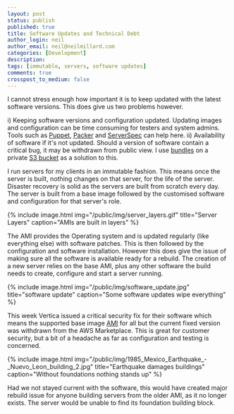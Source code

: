 ```yaml
---
layout: post
status: publish
published: true
title: Software Updates and Technical Debt
author_login: neil
author_email: neil@neilmillard.com
categories: [Development]
description:
tags: [immutable, servers, software updates]
comments: true
crosspost_to_medium: false
---
```

I cannot stress enough how important it is to keep updated with the latest software versions. This does give us two problems however.

 i) Keeping software versions and configuration updated.
   Updating images and configuration can be time consuming for testers and system admins. Tools such as [Puppet](https://puppet.com/), [Packer](https://www.packer.io/) and [ServerSpec](https://serverspec.org/) can help here.
 ii) Availability of software if it's not updated.
   Should a version of software contain a critical bug, it may be withdrawn from public view. I use [bundles](https://en.wikipedia.org/wiki/Tar_(computing)) on a private [S3 bucket](https://en.wikipedia.org/wiki/Amazon_S3) as a solution to this.

I run servers for my clients in an immutable fashion. This means once the server is built, nothing changes on that server, for the life of the server.
Disaster recovery is solid as the servers are built from scratch every day. The server is built from a base image followed by the customised software and configuration for that server's role.

{% include image.html
      img="/public/img/server_layers.gif"
      title="Server Layers"
      caption="AMIs are built in layers" %}

The AMI provides the Operating system and is updated regularly (like everything else) with software patches. This is then followed by the configuration and software installation. However this does give the issue of making sure all the software is available ready for a rebuild.
The creation of a new server relies on the base AMI, plus any other software the build needs to create, configure and start a server running.

{% include image.html
      img="/public/img/software_update.jpg"
      title="software update"
      caption="Some software updates wipe everything" %}

This week Vertica issued a critical security fix for their software which means the supported base image [AMI](https://aws.amazon.com/marketplace/pp/B010ETKZKG) for all but the current fixed version was withdrawn from the AWS Marketplace.
This is great for customer security, but a bit of a headache as far as configuration and testing is concerned.

{% include image.html
      img="/public/img/1985_Mexico_Earthquake_-_Nuevo_Leon_building_2.jpg"
      title="Earthquake damages buildings"
      caption="Without foundations nothing stands up" %}

Had we not stayed current with the software, this would have created major rebuild issue for anyone building servers from the older AMI, as it no longer exists. The server would be unable to find its foundation building block.
